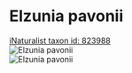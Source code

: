 
Elzunia pavonii
===============
  
[iNaturalist taxon id: 823988](https://www.inaturalist.org/taxa/823988)  
![Elzunia pavonii](https://inaturalist-open-data.s3.amazonaws.com/photos/220045255/medium.jpeg)  
![Elzunia pavonii](https://inaturalist-open-data.s3.amazonaws.com/photos/220045272/medium.jpeg)